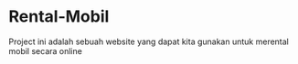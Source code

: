 # Rental-Mobil
Project ini adalah sebuah website yang dapat kita gunakan untuk merental mobil secara online
